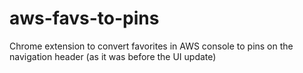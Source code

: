 # aws-favs-to-pins
Chrome extension to convert favorites in AWS console to pins on the navigation header (as it was before the UI update)
